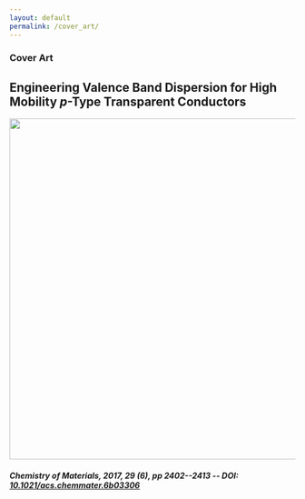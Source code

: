 ```yaml
---
layout: default
permalink: /cover_art/
---
```

### Cover Art

## Engineering Valence Band Dispersion for High Mobility *p*-Type Transparent Conductors 
<center><img src="{{ site.baseurl }}/assets/cacup-cover.jpg"  height="600" /></center>

##### *Chemistry of Materials, **2017**, 29 (6), pp 2402--2413* -- DOI: [10.1021/acs.chemmater.6b03306](https://pubs.acs.org/doi/full/10.1021/acs.chemmater.6b03306)



